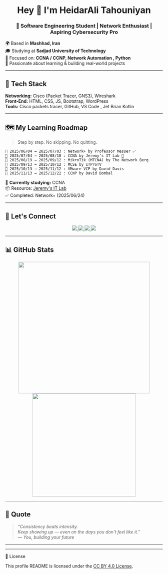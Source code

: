 <h1 align="center">Hey 👋 I'm HeidarAli Tahouniyan</h1>

<h3 align="center">🚀 Software Engineering Student | Network Enthusiast | Aspiring Cybersecurity Pro</h3>

🌍 Based in **Mashhad, Iran**  
🎓 Studying at **Sadjad University of Technology**  
🎯 Focused on: **CCNA / CCNP, Network Automation , Python**  
🧠 Passionate about learning & building real-world projects

---

## 🧰 Tech Stack

**Networking:** Cisco (Packet Tracer, GNS3), Wireshark  
**Front-End:** HTML, CSS, JS, Bootstrap, WordPress  
**Tools:** Cisco packets tracer, GitHub, VS Code , Jet Brian Kotlin 

---

## 🗺️ My Learning Roadmap
> Step by step. No skipping. No quitting.
```ymal
📅 2025/06/04 → 2025/07/03 : Network+ by Professor Messer ✅
📅 2025/07/04 → 2025/08/18 : CCNA by Jeremy’s IT Lab 🔄
📅 2025/08/19 → 2025/09/12 : MikroTik (MTCNA) by The Network Berg
📅 2025/09/13 → 2025/10/12 : MCSE by ITProTV
📅 2025/10/13 → 2025/11/12 : VMware VCP by David Davis
📅 2025/11/13 → 2025/12/22 : CCNP by David Bombal
```
📌 **Currently studying:** CCNA  
📦 Resource: [Jeremy's IT Lab](https://www.youtube.com/watch?v=_8vbDRVDats)  
✅ Completed: Network+ (2025/06/24)

---
## 🔗 Let's Connect

<p align="center">
  <a href="https://github.com/HeidarAli83h">
    <img src="https://img.shields.io/badge/GitHub-181717?style=for-the-badge&logo=github&logoColor=white" />
  </a>
  <a href="https://t.me/blazefx_h">
    <img src="https://img.shields.io/badge/Telegram-229ED9?style=for-the-badge&logo=telegram&logoColor=white" />
  </a>
  <a href="mailto:heidar.ali8313@gmail.com">
    <img src="https://img.shields.io/badge/Gmail-D14836?style=for-the-badge&logo=gmail&logoColor=white" />
  </a>
  <a href="https://instagram.com/blazefx.h">
    <img src="https://img.shields.io/badge/Instagram-E4405F?style=for-the-badge&logo=instagram&logoColor=white" />
  </a>
</p>


---

## 📊 GitHub Stats

<p align="center">
  <img src="https://github-readme-stats.vercel.app/api?username=HeidarAli83h&show_icons=true&theme=tokyonight&border_radius=10" width="420"/>
  <img src="https://github-readme-stats.vercel.app/api/top-langs/?username=HeidarAli83h&layout=compact&theme=tokyonight&border_radius=10" width="330"/>
</p>

---

## 💬 Quote

> *“Consistency beats intensity.  
> Keep showing up — even on the days you don't feel like it.”*  
> — *You, building your future*

---
---

📄 License

This profile README is licensed under the [CC BY 4.0 License](https://creativecommons.org/licenses/by/4.0/).
